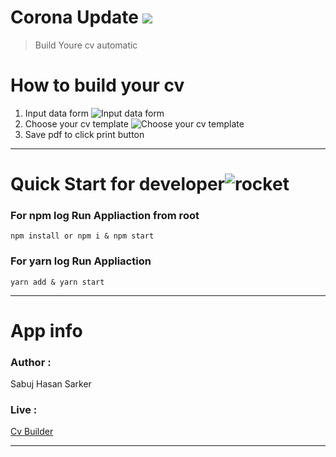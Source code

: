 

# Corona Update [<img  src="https://img.shields.io/badge/%20Cv%20Builder -Live%20here-5F9EA0"/>](https://cv-builder-sabuj.netlify.com/)

> Build Youre cv automatic 

# How to build your cv

 1. Input data form
![Input data form](https://go.aws/30uxHAw)
 2.  Choose your cv template
![Choose your cv template](https://go.aws/3f9APG5)
 3. Save pdf to click print button

---
# Quick Start  for developer![rocket](https://github.githubassets.com/images/icons/emoji/unicode/1f680.png)

### For npm log Run Appliaction  from root

    npm install or npm i & npm start

### For yarn log Run Appliaction 

    yarn add & yarn start


---
# App info
### Author  :
Sabuj Hasan Sarker
### Live :
[Cv Builder](https://cv-builder-sabuj.netlify.com/)

---
   
